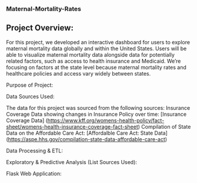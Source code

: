 ### Maternal-Mortality-Rates ###

## Project Overview: ##


For this project, we developed an interactive dashboard for users to explore maternal mortality data globally and within the United States. Users will be able to visualize maternal mortality data alongside data for potentially related factors, such as access to health insurance and Medicaid.
We’re focusing on factors at the state level because maternal mortality rates and healthcare policies and access vary widely between states.

Purpose of Project:



Data Sources Used:

The data for this project was sourced from the following sources:
Insurance Coverage Data showing changes in Insurance Policy over time: [Insurance Coverage Data] (https://www.kff.org/womens-health-policy/fact-sheet/womens-health-insurance-coverage-fact-sheet)
Compilation of State Data on the Affordable Care Act: [Affordalble Care Act: State Data] (https://aspe.hhs.gov/compilation-state-data-affordable-care-act)

Data Processing & ETL:



Exploratory & Predictive Analysis (List Sources Used):



Flask Web Application:





